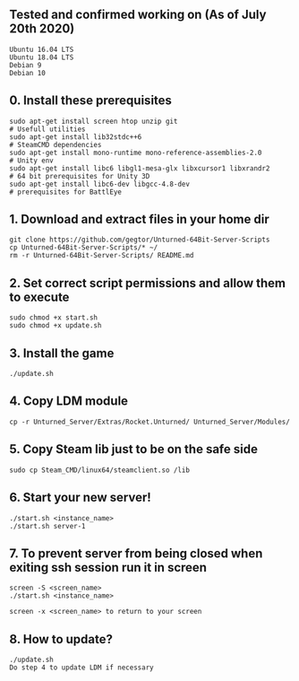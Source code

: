 ## Tested and confirmed working on (As of July 20th 2020)
    Ubuntu 16.04 LTS
    Ubuntu 18.04 LTS
    Debian 9
    Debian 10

## 0. Install these prerequisites
    sudo apt-get install screen htop unzip git                               # Usefull utilities
    sudo apt-get install lib32stdc++6                                        # SteamCMD dependencies
    sudo apt-get install mono-runtime mono-reference-assemblies-2.0          # Unity env
    sudo apt-get install libc6 libgl1-mesa-glx libxcursor1 libxrandr2        # 64 bit prerequisites for Unity 3D
    sudo apt-get install libc6-dev libgcc-4.8-dev                            # prerequisites for BattlEye

## 1. Download and extract files in your home dir
    git clone https://github.com/gegtor/Unturned-64Bit-Server-Scripts
    cp Unturned-64Bit-Server-Scripts/* ~/
    rm -r Unturned-64Bit-Server-Scripts/ README.md

## 2. Set correct script permissions and allow them to execute
    sudo chmod +x start.sh
    sudo chmod +x update.sh

## 3. Install the game
    ./update.sh

## 4. Copy LDM module
    cp -r Unturned_Server/Extras/Rocket.Unturned/ Unturned_Server/Modules/

## 5. Copy Steam lib just to be on the safe side
    sudo cp Steam_CMD/linux64/steamclient.so /lib

## 6. Start your new server!
    ./start.sh <instance_name>
    ./start.sh server-1

## 7. To prevent server from being closed when exiting ssh session run it in screen
    screen -S <screen_name>
    ./start.sh <instance_name>

    screen -x <screen_name> to return to your screen
    
## 8. How to update?
    ./update.sh
    Do step 4 to update LDM if necessary 
